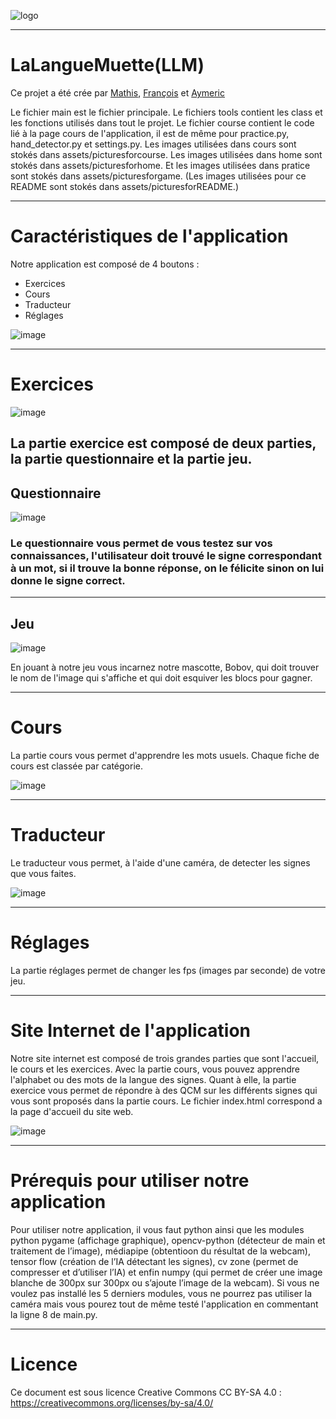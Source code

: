 ![logo](assets/picturesforREADME/logo.jpg)


---
<h1>LaLangueMuette(LLM)</h1>
Ce projet a été crée par <a href="https://github.com/XiNoxZz">Mathis</a>, <a href="https://github.com/Skavengers">François</a> et <a href="https://github.com/AymericdeCau">Aymeric</a>

Le fichier main est le fichier principale.
Le fichiers tools contient les class et les fonctions utilisés dans tout le projet.
Le fichier course contient le code lié à la page cours de l'application, il est de même pour practice.py, hand_detector.py et settings.py.
Les images utilisées dans cours sont stokés dans assets/picturesforcourse.
Les images utilisées dans home sont stokés dans assets/picturesforhome.
Et les images utilisées dans pratice sont stokés dans assets/picturesforgame.
(Les images utilisées pour ce README sont stokés dans assets/picturesforREADME.)

---
<h1>Caractéristiques de l'application</h1>

Notre application est composé de 4 boutons :
    
   - Exercices
   - Cours 
   - Traducteur
   - Réglages
    
 
![image](assets/picturesforREADME/Screenshot1.png)


---
<h1>Exercices</h1>


![image](assets/picturesforREADME/Screenshot2.png)
    
La partie exercice est composé de deux parties, la partie questionnaire et la partie jeu.
---

<h2>Questionnaire</h2>

![image](assets/picturesforREADME/Screenshot3.png)

<h3>Le questionnaire vous permet de vous testez sur vos connaissances, l'utilisateur doit trouvé le signe correspondant à un mot, si il trouve la bonne réponse, on le félicite sinon on lui donne le signe correct.</h3>

---

<h2>Jeu</h2>

![image](assets/picturesforREADME/Screenshot4.png)

En jouant à notre jeu vous incarnez notre mascotte, Bobov, qui doit trouver le nom de l'image qui s'affiche et qui doit esquiver les blocs pour gagner.

---

<h1>Cours</h1>

La partie cours vous permet d'apprendre les mots usuels. Chaque fiche de cours est classée par catégorie.

![image](assets/picturesforREADME/Screenshot5.png)

---

<h1>Traducteur</h1>

Le traducteur vous permet, à l'aide d'une caméra, de detecter les signes que vous faites.

![image](assets/picturesforREADME/Screenshot6.png)

---

<h1>Réglages</h1>

La partie réglages permet de changer les fps (images par seconde) de votre jeu.

---

<h1>Site Internet de l'application</h1>

Notre site internet est composé de trois grandes parties que sont l'accueil, le cours et les exercices. Avec la partie cours, vous pouvez apprendre l'alphabet ou des mots de la langue des signes. Quant à elle, la partie exercice vous permet de répondre à des QCM sur les différents signes qui vous sont proposés dans la partie cours.
Le fichier index.html correspond a la page d'accueil du site web.


![image](assets/picturesforREADME/Screenshot7.png)

---

<h1>Prérequis pour utiliser notre application</h1>

Pour utiliser notre application, il vous faut python ainsi que les modules python pygame (affichage graphique), opencv-python (détecteur de main et traitement de l’image), médiapipe (obtentioon du résultat de la webcam), tensor flow (création de l’IA détectant les signes), cv zone (permet de compresser et d’utiliser l’IA) et enfin numpy (qui permet de créer une image blanche de 300px sur 300px ou s’ajoute l’image de la
webcam). Si vous ne voulez pas installé les 5 derniers modules, vous ne pourrez pas utiliser la caméra mais vous pourez tout de même testé l'application en commentant la ligne 8 de main.py.

---

<h1>Licence</h1>

Ce document est sous licence Creative Commons CC BY-SA 4.0 : https://creativecommons.org/licenses/by-sa/4.0/


